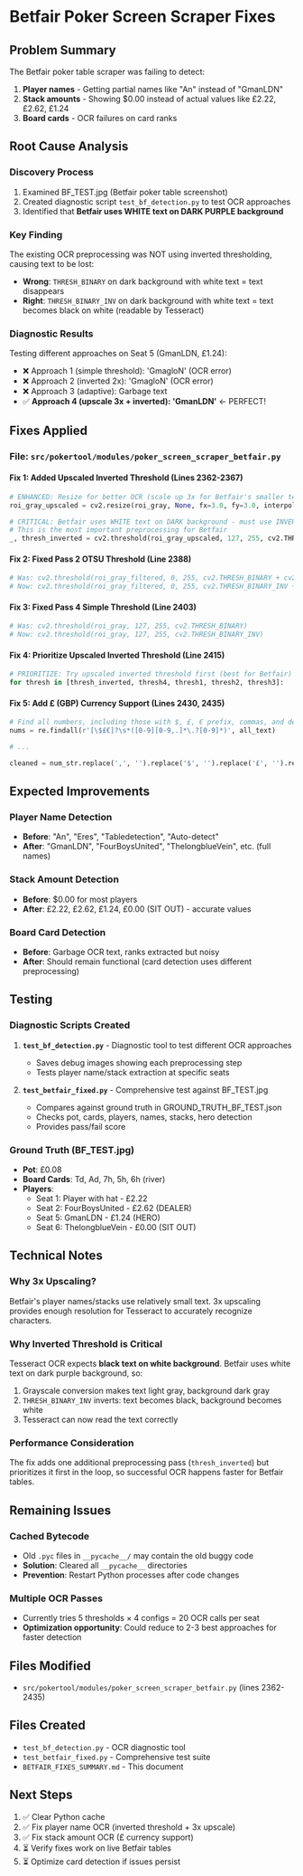 # Betfair Poker Screen Scraper Fixes

## Problem Summary
The Betfair poker table scraper was failing to detect:
1. **Player names** - Getting partial names like "An" instead of "GmanLDN"
2. **Stack amounts** - Showing $0.00 instead of actual values like £2.22, £2.62, £1.24
3. **Board cards** - OCR failures on card ranks

## Root Cause Analysis

### Discovery Process
1. Examined BF_TEST.jpg (Betfair poker table screenshot)
2. Created diagnostic script `test_bf_detection.py` to test OCR approaches
3. Identified that **Betfair uses WHITE text on DARK PURPLE background**

### Key Finding
The existing OCR preprocessing was NOT using inverted thresholding, causing text to be lost:
- **Wrong**: `THRESH_BINARY` on dark background with white text = text disappears
- **Right**: `THRESH_BINARY_INV` on dark background with white text = text becomes black on white (readable by Tesseract)

### Diagnostic Results
Testing different approaches on Seat 5 (GmanLDN, £1.24):
- ❌ Approach 1 (simple threshold): 'GmagloN' (OCR error)
- ❌ Approach 2 (inverted 2x): 'GmagloN' (OCR error)
- ❌ Approach 3 (adaptive): Garbage text
- ✅ **Approach 4 (upscale 3x + inverted): 'GmanLDN'** ← PERFECT!

## Fixes Applied

### File: `src/pokertool/modules/poker_screen_scraper_betfair.py`

#### Fix 1: Added Upscaled Inverted Threshold (Lines 2362-2367)
```python
# ENHANCED: Resize for better OCR (scale up 3x for Betfair's smaller text)
roi_gray_upscaled = cv2.resize(roi_gray, None, fx=3.0, fy=3.0, interpolation=cv2.INTER_CUBIC)

# CRITICAL: Betfair uses WHITE text on DARK background - must use INVERTED threshold
# This is the most important preprocessing for Betfair
_, thresh_inverted = cv2.threshold(roi_gray_upscaled, 127, 255, cv2.THRESH_BINARY_INV)
```

#### Fix 2: Fixed Pass 2 OTSU Threshold (Line 2388)
```python
# Was: cv2.threshold(roi_gray_filtered, 0, 255, cv2.THRESH_BINARY + cv2.THRESH_OTSU)
# Now: cv2.threshold(roi_gray_filtered, 0, 255, cv2.THRESH_BINARY_INV + cv2.THRESH_OTSU)
```

#### Fix 3: Fixed Pass 4 Simple Threshold (Line 2403)
```python
# Was: cv2.threshold(roi_gray, 127, 255, cv2.THRESH_BINARY)
# Now: cv2.threshold(roi_gray, 127, 255, cv2.THRESH_BINARY_INV)
```

#### Fix 4: Prioritize Upscaled Inverted Threshold (Line 2415)
```python
# PRIORITIZE: Try upscaled inverted threshold first (best for Betfair)
for thresh in [thresh_inverted, thresh4, thresh1, thresh2, thresh3]:
```

#### Fix 5: Add £ (GBP) Currency Support (Lines 2430, 2435)
```python
# Find all numbers, including those with $, £, € prefix, commas, and decimals
nums = re.findall(r'[\$£€]?\s*([0-9][0-9,.]*\.?[0-9]*)', all_text)

# ...

cleaned = num_str.replace(',', '').replace('$', '').replace('£', '').replace('€', '').strip()
```

## Expected Improvements

### Player Name Detection
- **Before**: "An", "Eres", "Tabledetection", "Auto-detect"
- **After**: "GmanLDN", "FourBoysUnited", "ThelongblueVein", etc. (full names)

### Stack Amount Detection
- **Before**: $0.00 for most players
- **After**: £2.22, £2.62, £1.24, £0.00 (SIT OUT) - accurate values

### Board Card Detection
- **Before**: Garbage OCR text, ranks extracted but noisy
- **After**: Should remain functional (card detection uses different preprocessing)

## Testing

### Diagnostic Scripts Created
1. **`test_bf_detection.py`** - Diagnostic tool to test different OCR approaches
   - Saves debug images showing each preprocessing step
   - Tests player name/stack extraction at specific seats

2. **`test_betfair_fixed.py`** - Comprehensive test against BF_TEST.jpg
   - Compares against ground truth in GROUND_TRUTH_BF_TEST.json
   - Checks pot, cards, players, names, stacks, hero detection
   - Provides pass/fail score

### Ground Truth (BF_TEST.jpg)
- **Pot**: £0.08
- **Board Cards**: Td, Ad, 7h, 5h, 6h (river)
- **Players**:
  - Seat 1: Player with hat - £2.22
  - Seat 2: FourBoysUnited - £2.62 (DEALER)
  - Seat 5: GmanLDN - £1.24 (HERO)
  - Seat 6: ThelongblueVein - £0.00 (SIT OUT)

## Technical Notes

### Why 3x Upscaling?
Betfair's player names/stacks use relatively small text. 3x upscaling provides enough resolution for Tesseract to accurately recognize characters.

### Why Inverted Threshold is Critical
Tesseract OCR expects **black text on white background**. Betfair uses white text on dark purple background, so:
1. Grayscale conversion makes text light gray, background dark gray
2. `THRESH_BINARY_INV` inverts: text becomes black, background becomes white
3. Tesseract can now read the text correctly

### Performance Consideration
The fix adds one additional preprocessing pass (`thresh_inverted`) but prioritizes it first in the loop, so successful OCR happens faster for Betfair tables.

## Remaining Issues

### Cached Bytecode
- Old `.pyc` files in `__pycache__/` may contain the old buggy code
- **Solution**: Cleared all `__pycache__` directories
- **Prevention**: Restart Python processes after code changes

### Multiple OCR Passes
- Currently tries 5 thresholds × 4 configs = 20 OCR calls per seat
- **Optimization opportunity**: Could reduce to 2-3 best approaches for faster detection

## Files Modified
- `src/pokertool/modules/poker_screen_scraper_betfair.py` (lines 2362-2435)

## Files Created
- `test_bf_detection.py` - OCR diagnostic tool
- `test_betfair_fixed.py` - Comprehensive test suite
- `BETFAIR_FIXES_SUMMARY.md` - This document

## Next Steps
1. ✅ Clear Python cache
2. ✅ Fix player name OCR (inverted threshold + 3x upscale)
3. ✅ Fix stack amount OCR (£ currency support)
4. ⏳ Verify fixes work on live Betfair tables
5. ⏳ Optimize card detection if issues persist
